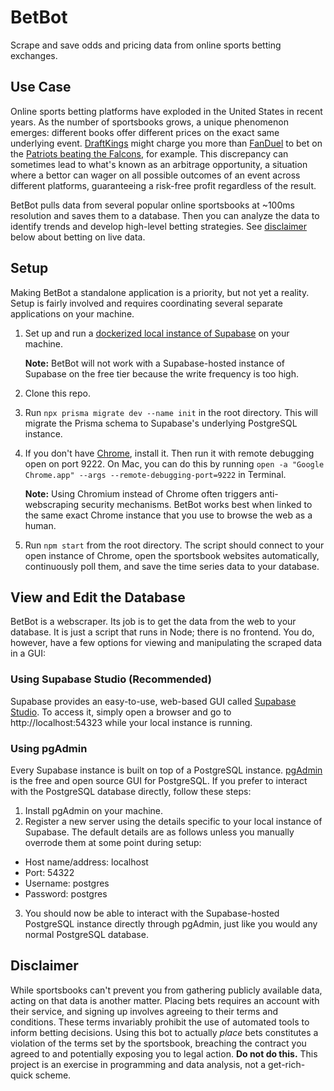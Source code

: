# BetBot

Scrape and save odds and pricing data from online sports betting exchanges.

## Use Case

Online sports betting platforms have exploded in the United States in recent years. As the number of sportsbooks grows, a unique phenomenon emerges: different books offer different prices on the exact same underlying event. [DraftKings](https://sportsbook.draftkings.com/) might charge you more than [FanDuel](https://sportsbook.fanduel.com/) to bet on the [Patriots beating the Falcons](https://en.wikipedia.org/wiki/Super_Bowl_LI), for example. This discrepancy can sometimes lead to what's known as an arbitrage opportunity, a situation where a bettor can wager on all possible outcomes of an event across different platforms, guaranteeing a risk-free profit regardless of the result.

BetBot pulls data from several popular online sportsbooks at ~100ms resolution and saves them to a database. Then you can analyze the data to identify trends and develop high-level betting strategies. See [disclaimer](#disclaimer) below about betting on live data.

## Setup

Making BetBot a standalone application is a priority, but not yet a reality. Setup is fairly involved and requires coordinating several separate applications on your machine.

1. Set up and run a [dockerized local instance of Supabase](https://supabase.com/docs/guides/self-hosting/docker) on your machine.

   **Note:** BetBot will not work with a Supabase-hosted instance of Supabase on the free tier because the write frequency is too high.

2. Clone this repo.
3. Run `npx prisma migrate dev --name init` in the root directory. This will migrate the Prisma schema to Supabase's underlying PostgreSQL instance.
4. If you don't have [Chrome](https://www.google.com/chrome/), install it. Then run it with remote debugging open on port 9222. On Mac, you can do this by running `open -a "Google Chrome.app" --args --remote-debugging-port=9222` in Terminal.

   **Note:** Using Chromium instead of Chrome often triggers anti-webscraping security mechanisms. BetBot works best when linked to the same exact Chrome instance that you use to browse the web as a human.

5. Run `npm start` from the root directory. The script should connect to your open instance of Chrome, open the sportsbook websites automatically, continuously poll them, and save the time series data to your database.

## View and Edit the Database

BetBot is a webscraper. Its job is to get the data from the web to your database. It is just a script that runs in Node; there is no frontend. You do, however, have a few options for viewing and manipulating the scraped data in a GUI:

### Using Supabase Studio (Recommended)

Supabase provides an easy-to-use, web-based GUI called [Supabase Studio](https://supabase.com/blog/supabase-studio). To access it, simply open a browser and go to http://localhost:54323 while your local instance is running.

### Using pgAdmin

Every Supabase instance is built on top of a PostgreSQL instance. [pgAdmin](https://www.pgadmin.org/) is the free and open source GUI for PostgreSQL. If you prefer to interact with the PostgreSQL database directly, follow these steps:

1. Install pgAdmin on your machine.
2. Register a new server using the details specific to your local instance of Supabase. The default details are as follows unless you manually overrode them at some point during setup:

- Host name/address: localhost
- Port: 54322
- Username: postgres
- Password: postgres

3. You should now be able to interact with the Supabase-hosted PostgreSQL instance directly through pgAdmin, just like you would any normal PostgreSQL database.

## Disclaimer

While sportsbooks can't prevent you from gathering publicly available data, acting on that data is another matter. Placing bets requires an account with their service, and signing up involves agreeing to their terms and conditions. These terms invariably prohibit the use of automated tools to inform betting decisions. Using this bot to actually _place_ bets constitutes a violation of the terms set by the sportsbook, breaching the contract you agreed to and potentially exposing you to legal action. **Do not do this.** This project is an exercise in programming and data analysis, not a get-rich-quick scheme.
